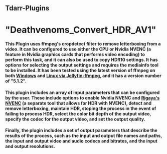 ## Tdarr-Plugins
# "Deathvenoms_Convert_HDR_AV1" 

#### This Plugin uses ffmpeg's cropdetect filter to remove letterboxing from a video. It can be configured to use either the CPU or Nvidia NVENC (a feature in  Nvidia graphics cards that performs video encoding) to perform this task, and it can also be used to copy HDR10 settings. It has options for selecting the output settings and requires the mediainfo tool to be installed. It has been tested using the latest version of ffmpeg on both [Windows](https://www.gyan.dev/ffmpeg/builds/#release-builds "Windows") and [Linux via Jellyfin-ffmpeg](https://github.com/jellyfin/jellyfin-ffmpeg/releases/tag/v5.1.2-5 "jellyfin-ffmpeg Linux"), and it has a version number of "5.1.2".

#### This plugin includes an array of input parameters that can be configured by the user. These include options to enable Nvidia NVENC and [Rigaya's NVENC](https://github.com/rigaya/NVEnc/releases "Rigaya's NVENC") (a separate tool that allows for HDR with NVENC), detect and remove letterboxing, maintain HDR, stoping the process in the event of failing to process HDR, select the color bit depth of the output video, specify the codec for the output video, and set the output quality.

#### Finally, the plugin includes a set of output parameters that describe the results of the process, such as the input and output file names and paths, the input and output video and audio codecs and bitrates, and the input and output resolutions.
